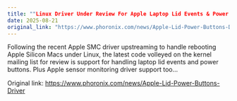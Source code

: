 ```yaml
---
title: ""Linux Driver Under Review For Apple Laptop Lid Events & Power Button""
date: 2025-08-21
original_link: "https://www.phoronix.com/news/Apple-Lid-Power-Buttons-Driver"
---
```


Following the recent Apple SMC driver upstreaming to handle rebooting Apple Silicon Macs under Linux, the latest code volleyed on the kernel mailing list for review is support for handling laptop lid events and power buttons. Plus Apple sensor monitoring driver support too...

Original link: https://www.phoronix.com/news/Apple-Lid-Power-Buttons-Driver